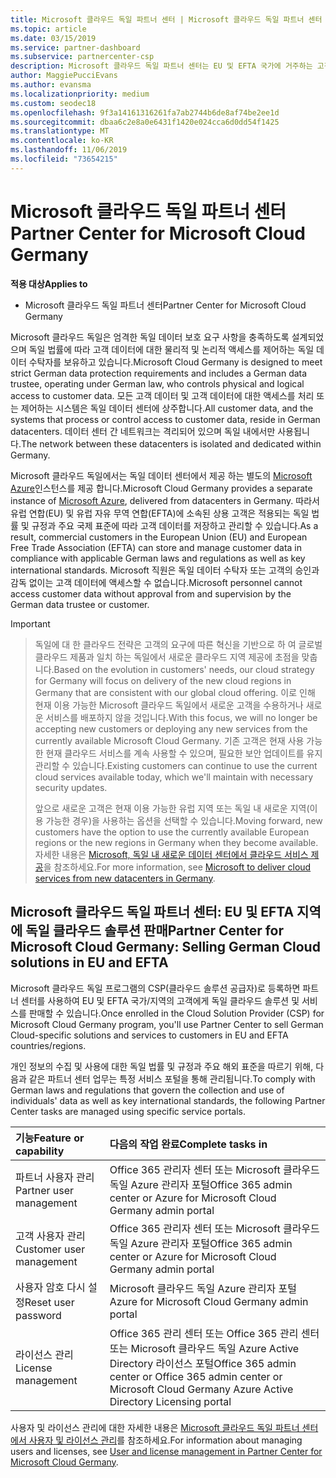 ```yaml
---
title: Microsoft 클라우드 독일 파트너 센터 | Microsoft 클라우드 독일 파트너 센터
ms.topic: article
ms.date: 03/15/2019
ms.service: partner-dashboard
ms.subservice: partnercenter-csp
description: Microsoft 클라우드 독일 파트너 센터는 EU 및 EFTA 국가에 거주하는 고객에게 Microsoft 클라우드 솔루션을 제공하려는 Microsoft 파트너를 위한 비즈니스 포털입니다.
author: MaggiePucciEvans
ms.author: evansma
ms.localizationpriority: medium
ms.custom: seodec18
ms.openlocfilehash: 9f3a14161316261fa7ab2744b6de8af74be2ee1d
ms.sourcegitcommit: dbaa6c2e8a0e6431f1420e024cca6d0dd54f1425
ms.translationtype: MT
ms.contentlocale: ko-KR
ms.lasthandoff: 11/06/2019
ms.locfileid: "73654215"
---
```

# <a name="partner-center-for-microsoft-cloud-germany"></a><span data-ttu-id="d9d1d-103">Microsoft 클라우드 독일 파트너 센터</span><span class="sxs-lookup"><span data-stu-id="d9d1d-103">Partner Center for Microsoft Cloud Germany</span></span>

<span data-ttu-id="d9d1d-104">**적용 대상**</span><span class="sxs-lookup"><span data-stu-id="d9d1d-104">**Applies to**</span></span>

-  <span data-ttu-id="d9d1d-105">Microsoft 클라우드 독일 파트너 센터</span><span class="sxs-lookup"><span data-stu-id="d9d1d-105">Partner Center for Microsoft Cloud Germany</span></span>

<span data-ttu-id="d9d1d-106">Microsoft 클라우드 독일은 엄격한 독일 데이터 보호 요구 사항을 충족하도록 설계되었으며 독일 법률에 따라 고객 데이터에 대한 물리적 및 논리적 액세스를 제어하는 독일 데이터 수탁자를 보유하고 있습니다.</span><span class="sxs-lookup"><span data-stu-id="d9d1d-106">Microsoft Cloud Germany is designed to meet strict German data protection requirements and includes a German data trustee, operating under German law, who controls physical and logical access to customer data.</span></span> <span data-ttu-id="d9d1d-107">모든 고객 데이터 및 고객 데이터에 대한 액세스를 처리 또는 제어하는 시스템은 독일 데이터 센터에 상주합니다.</span><span class="sxs-lookup"><span data-stu-id="d9d1d-107">All customer data, and the systems that process or control access to customer data, reside in German datacenters.</span></span> <span data-ttu-id="d9d1d-108">데이터 센터 간 네트워크는 격리되어 있으며 독일 내에서만 사용됩니다.</span><span class="sxs-lookup"><span data-stu-id="d9d1d-108">The network between these datacenters is isolated and dedicated within Germany.</span></span>

<span data-ttu-id="d9d1d-109">Microsoft 클라우드 독일에서는 독일 데이터 센터에서 제공 하는 별도의 [Microsoft Azure](https://go.microsoft.com/fwlink/?linkid=847992)인스턴스를 제공 합니다.</span><span class="sxs-lookup"><span data-stu-id="d9d1d-109">Microsoft Cloud Germany provides a separate instance of [Microsoft Azure](https://go.microsoft.com/fwlink/?linkid=847992), delivered from datacenters in Germany.</span></span> <span data-ttu-id="d9d1d-110">따라서 유럽 연합(EU) 및 유럽 자유 무역 연합(EFTA)에 소속된 상용 고객은 적용되는 독일 법률 및 규정과 주요 국제 표준에 따라 고객 데이터를 저장하고 관리할 수 있습니다.</span><span class="sxs-lookup"><span data-stu-id="d9d1d-110">As a result, commercial customers in the European Union (EU) and European Free Trade Association (EFTA) can store and manage customer data in compliance with applicable German laws and regulations as well as key international standards.</span></span> <span data-ttu-id="d9d1d-111">Microsoft 직원은 독일 데이터 수탁자 또는 고객의 승인과 감독 없이는 고객 데이터에 액세스할 수 없습니다.</span><span class="sxs-lookup"><span data-stu-id="d9d1d-111">Microsoft personnel cannot access customer data without approval from and supervision by the German data trustee or customer.</span></span>

> [!IMPORTANT]

> <span data-ttu-id="d9d1d-112">독일에 대 한 클라우드 전략은 고객의 요구에 따른 혁신을 기반으로 하 여 글로벌 클라우드 제품과 일치 하는 독일에서 새로운 클라우드 지역 제공에 초점을 맞춥니다.</span><span class="sxs-lookup"><span data-stu-id="d9d1d-112">Based on the evolution in customers' needs, our cloud strategy for Germany will focus on delivery of the new cloud regions in Germany that are consistent with our global cloud offering.</span></span> <span data-ttu-id="d9d1d-113">이로 인해 현재 이용 가능한 Microsoft 클라우드 독일에서 새로운 고객을 수용하거나 새로운 서비스를 배포하지 않을 것입니다.</span><span class="sxs-lookup"><span data-stu-id="d9d1d-113">With this focus, we will no longer be accepting new customers or deploying any new services from the currently available Microsoft Cloud Germany.</span></span> <span data-ttu-id="d9d1d-114">기존 고객은 현재 사용 가능한 현재 클라우드 서비스를 계속 사용할 수 있으며, 필요한 보안 업데이트를 유지 관리할 수 있습니다.</span><span class="sxs-lookup"><span data-stu-id="d9d1d-114">Existing customers can continue to use the current cloud services available today, which we'll maintain with necessary security updates.</span></span> 
> 
> <span data-ttu-id="d9d1d-115">앞으로 새로운 고객은 현재 이용 가능한 유럽 지역 또는 독일 내 새로운 지역(이용 가능한 경우)을 사용하는 옵션을 선택할 수 있습니다.</span><span class="sxs-lookup"><span data-stu-id="d9d1d-115">Moving forward, new customers have the option to use the currently available European regions or the new regions in Germany when they become available.</span></span> <span data-ttu-id="d9d1d-116">자세한 내용은 [Microsoft, 독일 내 새로운 데이터 센터에서 클라우드 서비스 제공](https://news.microsoft.com/europe/2018/08/31/microsoft-to-deliver-cloud-services-from-new-datacentres-in-germany-in-2019-to-meet-evolving-customer-needs/)을 참조하세요.</span><span class="sxs-lookup"><span data-stu-id="d9d1d-116">For more information, see [Microsoft to deliver cloud services from new datacenters in Germany](https://news.microsoft.com/europe/2018/08/31/microsoft-to-deliver-cloud-services-from-new-datacentres-in-germany-in-2019-to-meet-evolving-customer-needs/).</span></span> 


## <a name="partner-center-for-microsoft-cloud-germany-selling-german-cloud-solutions-in-eu-and-efta"></a><span data-ttu-id="d9d1d-117">Microsoft 클라우드 독일 파트너 센터: EU 및 EFTA 지역에 독일 클라우드 솔루션 판매</span><span class="sxs-lookup"><span data-stu-id="d9d1d-117">Partner Center for Microsoft Cloud Germany: Selling German Cloud solutions in EU and EFTA</span></span>

<span data-ttu-id="d9d1d-118">Microsoft 클라우드 독일 프로그램의 CSP(클라우드 솔루션 공급자)로 등록하면 파트너 센터를 사용하여 EU 및 EFTA 국가/지역의 고객에게 독일 클라우드 솔루션 및 서비스를 판매할 수 있습니다.</span><span class="sxs-lookup"><span data-stu-id="d9d1d-118">Once enrolled in the Cloud Solution Provider (CSP) for Microsoft Cloud Germany program, you'll use Partner Center to sell German Cloud-specific solutions and services to customers in EU and EFTA countries/regions.</span></span> 

<span data-ttu-id="d9d1d-119">개인 정보의 수집 및 사용에 대한 독일 법률 및 규정과 주요 해외 표준을 따르기 위해, 다음과 같은 파트너 센터 업무는 특정 서비스 포털을 통해 관리됩니다.</span><span class="sxs-lookup"><span data-stu-id="d9d1d-119">To comply with German laws and regulations that govern the collection and use of individuals' data as well as key international standards, the following Partner Center tasks are managed using specific service portals.</span></span> 

<span data-ttu-id="d9d1d-120">기능</span><span class="sxs-lookup"><span data-stu-id="d9d1d-120">Feature or capability</span></span> | <span data-ttu-id="d9d1d-121">다음의 작업 완료</span><span class="sxs-lookup"><span data-stu-id="d9d1d-121">Complete tasks in</span></span>
:--- | :---
<span data-ttu-id="d9d1d-122">파트너 사용자 관리</span><span class="sxs-lookup"><span data-stu-id="d9d1d-122">Partner user management</span></span> | <span data-ttu-id="d9d1d-123">Office 365 관리자 센터 또는 Microsoft 클라우드 독일 Azure 관리자 포털</span><span class="sxs-lookup"><span data-stu-id="d9d1d-123">Office 365 admin center or Azure for Microsoft Cloud Germany admin portal</span></span>
<span data-ttu-id="d9d1d-124">고객 사용자 관리</span><span class="sxs-lookup"><span data-stu-id="d9d1d-124">Customer user management</span></span> | <span data-ttu-id="d9d1d-125">Office 365 관리자 센터 또는 Microsoft 클라우드 독일 Azure 관리자 포털</span><span class="sxs-lookup"><span data-stu-id="d9d1d-125">Office 365 admin center or Azure for Microsoft Cloud Germany admin portal</span></span>
<span data-ttu-id="d9d1d-126">사용자 암호 다시 설정</span><span class="sxs-lookup"><span data-stu-id="d9d1d-126">Reset user password</span></span> | <span data-ttu-id="d9d1d-127">Microsoft 클라우드 독일 Azure 관리자 포털</span><span class="sxs-lookup"><span data-stu-id="d9d1d-127">Azure for Microsoft Cloud Germany admin portal</span></span>
<span data-ttu-id="d9d1d-128">라이선스 관리</span><span class="sxs-lookup"><span data-stu-id="d9d1d-128">License management</span></span> | <span data-ttu-id="d9d1d-129">Office 365 관리 센터 또는 Office 365 관리 센터 또는 Microsoft 클라우드 독일 Azure Active Directory 라이선스 포털</span><span class="sxs-lookup"><span data-stu-id="d9d1d-129">Office 365 admin center or Office 365 admin center or Microsoft Cloud Germany Azure Active Directory Licensing portal</span></span>


<span data-ttu-id="d9d1d-130">사용자 및 라이선스 관리에 대한 자세한 내용은 [Microsoft 클라우드 독일 파트너 센터에서 사용자 및 라이선스 관리](user-management-in-partner-center-for-microsoft-cloud-germany.md)를 참조하세요.</span><span class="sxs-lookup"><span data-stu-id="d9d1d-130">For information about managing users and licenses, see [User and license management in Partner Center for Microsoft Cloud Germany](user-management-in-partner-center-for-microsoft-cloud-germany.md).</span></span>


